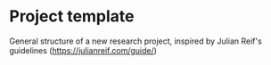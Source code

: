 # Project template

General structure of a new research project, inspired by Julian Reif's guidelines (https://julianreif.com/guide/)
